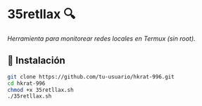 # 35retllax 🔍
*Herramienta para monitorear redes locales en Termux (sin root).*

## 🚀 Instalación
```bash
git clone https://github.com/tu-usuario/hkrat-996.git
cd hkrat-996
chmod +x 35retllax.sh
./35retllax.sh
